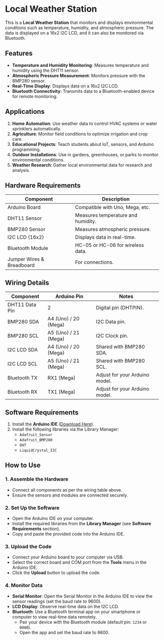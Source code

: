 # Local Weather Station

This is a **Local Weather Station** that monitors and displays environmental conditions such as temperature, humidity, and atmospheric pressure. The data is displayed on a 16x2 I2C LCD, and it can also be monitored via Bluetooth.

## Features

- **Temperature and Humidity Monitoring**: Measures temperature and humidity using the DHT11 sensor.
- **Atmospheric Pressure Measurement**: Monitors pressure with the BMP280 sensor.
- **Real-Time Display**: Displays data on a 16x2 I2C LCD.
- **Bluetooth Connectivity**: Transmits data to a Bluetooth-enabled device for remote monitoring.

## Applications

1. **Home Automation**: Use weather data to control HVAC systems or water sprinklers automatically.
2. **Agriculture**: Monitor field conditions to optimize irrigation and crop care.
3. **Educational Projects**: Teach students about IoT, sensors, and Arduino programming.
4. **Outdoor Installations**: Use in gardens, greenhouses, or parks to monitor environmental conditions.
5. **Weather Research**: Gather local environmental data for research and analysis.

## Hardware Requirements

| Component            | Description                           |
|----------------------|---------------------------------------|
| Arduino Board         | Compatible with Uno, Mega, etc.      |
| DHT11 Sensor          | Measures temperature and humidity.   |
| BMP280 Sensor         | Measures atmospheric pressure.       |
| I2C LCD (16x2)        | Displays data in real-time.          |
| Bluetooth Module      | HC-05 or HC-06 for wireless data.    |
| Jumper Wires & Breadboard | For connections.                 |

## Wiring Details

| Component         | Arduino Pin      | Notes                         |
|-------------------|------------------|-------------------------------|
| DHT11 Data Pin    | 2                | Digital pin (DHTPIN).         |
| BMP280 SDA        | A4 (Uno) / 20 (Mega) | I2C Data pin.              |
| BMP280 SCL        | A5 (Uno) / 21 (Mega) | I2C Clock pin.             |
| I2C LCD SDA       | A4 (Uno) / 20 (Mega) | Shared with BMP280 SDA.    |
| I2C LCD SCL       | A5 (Uno) / 21 (Mega) | Shared with BMP280 SCL.    |
| Bluetooth TX      | RX1 (Mega)       | Adjust for your Arduino model.|
| Bluetooth RX      | TX1 (Mega)       | Adjust for your Arduino model. |

## Software Requirements

1. Install the **Arduino IDE** ([Download Here](https://www.arduino.cc/en/software)).
2. Install the following libraries via the Library Manager:
   - `Adafruit_Sensor`
   - `Adafruit_BMP280`
   - `DHT`
   - `LiquidCrystal_I2C`

## How to Use

### 1. Assemble the Hardware
- Connect all components as per the wiring table above.
- Ensure the sensors and modules are connected securely.

### 2. Set Up the Software
- Open the Arduino IDE on your computer.
- Install the required libraries from the **Library Manager** (see **Software Requirements** section).
- Copy and paste the provided code into the Arduino IDE.

### 3. Upload the Code
- Connect your Arduino board to your computer via USB.
- Select the correct board and COM port from the **Tools** menu in the Arduino IDE.
- Click the **Upload** button to upload the code.

### 4. Monitor Data
- **Serial Monitor**: Open the Serial Monitor in the Arduino IDE to view the sensor readings (set the baud rate to 9600).
- **LCD Display**: Observe real-time data on the I2C LCD.
- **Bluetooth**: Use a Bluetooth terminal app on your smartphone or computer to view real-time data remotely.
  - Pair your device with the Bluetooth module (default pin: `1234` or `0000`).
  - Open the app and set the baud rate to 9600.
